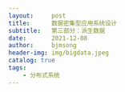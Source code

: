 ```yaml
---
layout:     post
title:      数据密集型应用系统设计
subtitle:   第三部分：派生数据
date:       2021-12-08
author:     bjmsong
header-img: img/bigdata.jpeg
catalog: true
tags:
    - 分布式系统
---
```

